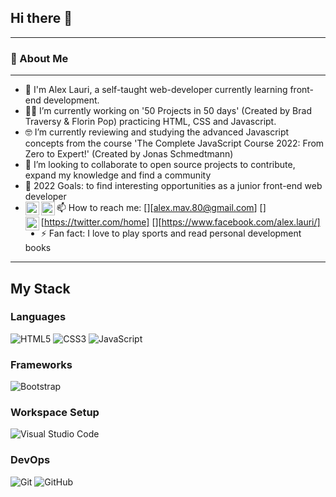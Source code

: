  

<!--
- 💬 Ask me about ...
-  ...

- ⚡ Fun fact: ...
-->

## Hi there 👋
---
### :rocket: About Me
---
- :wave: I'm Alex Lauri, a self-taught web-developer currently learning front-end development.
-  👨‍💻 I’m currently working on '50 Projects in 50 days' (Created by Brad Traversy & Florin Pop) practicing HTML, CSS and Javascript.
-  🤓 I’m currently reviewing and studying the advanced Javascript concepts from the course 'The Complete JavaScript Course 2022: From Zero to Expert!' (Created by Jonas Schmedtmann)
-  👯 I’m looking to collaborate to open source projects to contribute, expand my knowledge and find a community 
-   🥅  2022 Goals: to find interesting opportunities as a junior front-end web developer
-  📫 How to reach me: 
[<img align="left" alt="AlexLauri" width="22px" src="https://user-images.githubusercontent.com/72358387/153775296-f49680bf-41ef-456a-ade7-e231ed780b0f.svg" />][alex.mav.80@gmail.com]
[<img align="left" alt="AlkxsLau | Twitter" width="22px" src="https://user-images.githubusercontent.com/72358387/153775297-4a60f121-ee0f-40a1-8a97-d817161c19c6.svg" />][https://twitter.com/home]
[<img align="left" alt="AlexLauri | Facebook" width="22px" src="https://user-images.githubusercontent.com/72358387/153775289-45bcfc92-0eb3-4a71-87a4-b87c271e4003.svg" />][https://www.facebook.com/alex.lauri/]
- :zap: Fan fact: I love to play sports and read personal development books 
---
## My Stack
### Languages
![HTML5](https://img.shields.io/badge/html5-%23E34F26.svg?style=for-the-badge&logo=html5&logoColor=white)
![CSS3](https://img.shields.io/badge/css3-%231572B6.svg?style=for-the-badge&logo=css3&logoColor=white)
![JavaScript](https://img.shields.io/badge/javascript-%23323330.svg?style=for-the-badge&logo=javascript&logoColor=%23F7DF1E)
### Frameworks
![Bootstrap](https://img.shields.io/badge/bootstrap-%23563D7C.svg?style=for-the-badge&logo=bootstrap&logoColor=white)
### Workspace Setup
![Visual Studio Code](https://img.shields.io/badge/Visual%20Studio%20Code-0078d7.svg?style=for-the-badge&logo=visual-studio-code&logoColor=white)
### DevOps
![Git](https://img.shields.io/badge/git-%23F05033.svg?style=for-the-badge&logo=git&logoColor=white)
![GitHub](https://img.shields.io/badge/github-%23121011.svg?style=for-the-badge&logo=github&logoColor=white)



                                                                                                                                          
 
